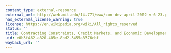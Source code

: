 ```yaml
---
content_type: external-resource
external_url: http://web.mit.edu/14.771/www/con-dev-april-2002-v-6-23.pdf
has_external_license_warning: true
license: https://en.wikipedia.org/wiki/All_rights_reserved
status: ''
title: Contracting Constraints, Credit Markets, and Economic Development" (PDF)
uid: e0b3f462-a820-405e-8bd2-3455a8376cbf
wayback_url: ''
---
```

